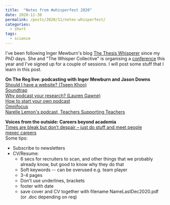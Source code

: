 ```yaml
---
title:  "Notes from #whisperfest 2020"
date: 2020-11-30
permalink: /posts/2020/11/notes-whisperfest/
categories: 
  - short
tags:
  - science 
---
```

I've been following Inger Mewburn's blog [The Thesis Whisperer](https://thesiswhisperer.com/) since my PhD days. She and "The Whisper Collective" is organising a [conference](https://thesiswhisperer.com/2020/11/04/whisperfest-2020/) this year and I've signed up for a couple of sessions. I will post some stuff that I learn in this post.
 
**On The Reg live: podcasting with Inger Mewburn and Jason Downs**   
[Should I have a website? (Tseen Khoo)](http://redalert.blogs.latrobe.edu.au/2017/07/should-i-have-website-tseen-khoo.html)  
[Soundtrap](https://www.soundtrap.com/edu/)  
[Why podcast your research? (Lauren Gawne)](http://redalert.blogs.latrobe.edu.au/2018/04/why-podcast-your-research-lauren-gawne.html)  
[How to start your own podcast](https://www.dsquintana.blog/podcast-guide/)  
[Omnifocus](https://www.omnigroup.com/omnifocus/)  
[Narelle Lemon's podcast, Teachers Supporting Teachers](http://www.exploreandcreateco.com/teachers-supporting-teachers-podcast)  
  
**Voices from the outside: Careers beyond academia**  
[Times are bleak but don’t despair – just do stuff and meet people ](https://researchwhisperer.org/2020/11/24/times-are-bleak-but-dont-despair-just-do-stuff-and-meet-people/)  
[mexec careers](https://www.mexec.com/)  
Some tips:
- Subscribe to newsletters
- CV/Resume: 
    - 6 secs for recruiters to scan, and other things that we probably already know, but good to know why they do that
    - Soft keywords -- can be overused e.g. team player
    - 3-4 pages
    - Don't use underlines, brackets
    - footer with date
    - save cover and CV together with filename NameLastDec2020.pdf (or .doc depending on req)
